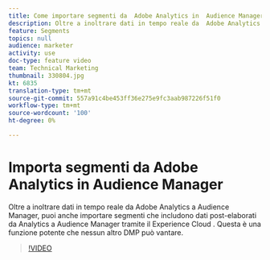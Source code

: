 ```yaml
---
title: Come importare segmenti da  Adobe Analytics in  Audience Manager
description: Oltre a inoltrare dati in tempo reale da  Adobe Analytics a  Audience Manager, puoi anche importare segmenti che includono dati post-elaborati da Analytics a  Audience Manager tramite il Experience Cloud . Questa è una funzione potente che nessun altro DMP può vantare.
feature: Segments
topics: null
audience: marketer
activity: use
doc-type: feature video
team: Technical Marketing
thumbnail: 330804.jpg
kt: 6835
translation-type: tm+mt
source-git-commit: 557a91c4be453ff36e275e9fc3aab987226f51f0
workflow-type: tm+mt
source-wordcount: '100'
ht-degree: 0%

---
```



# Importa segmenti da  Adobe Analytics in  Audience Manager

Oltre a inoltrare dati in tempo reale da  Adobe Analytics a  Audience Manager, puoi anche importare segmenti che includono dati post-elaborati da Analytics a  Audience Manager tramite il Experience Cloud . Questa è una funzione potente che nessun altro DMP può vantare.

>[!VIDEO](https://video.tv.adobe.com/v/330804/?quality=12&learn=on)
